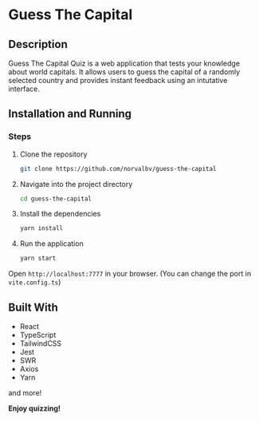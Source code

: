 # Guess The Capital

## Description

Guess The Capital Quiz is a web application that tests your knowledge about world capitals. It allows users to guess the capital of a randomly selected country and provides instant feedback using an intutative interface.

## Installation and Running

### Steps

1. Clone the repository
    ```bash
    git clone https://github.com/norvalbv/guess-the-capital
    ```
2. Navigate into the project directory
    ```bash
    cd guess-the-capital
    ```
3. Install the dependencies
    ```bash
    yarn install
    ```
4. Run the application
    ```bash
    yarn start
    ```

Open `http://localhost:7777` in your browser. (You can change the port in `vite.config.ts`)

## Built With

- React
- TypeScript
- TailwindCSS
- Jest
- SWR
- Axios
- Yarn

and more!


**Enjoy quizzing!**
